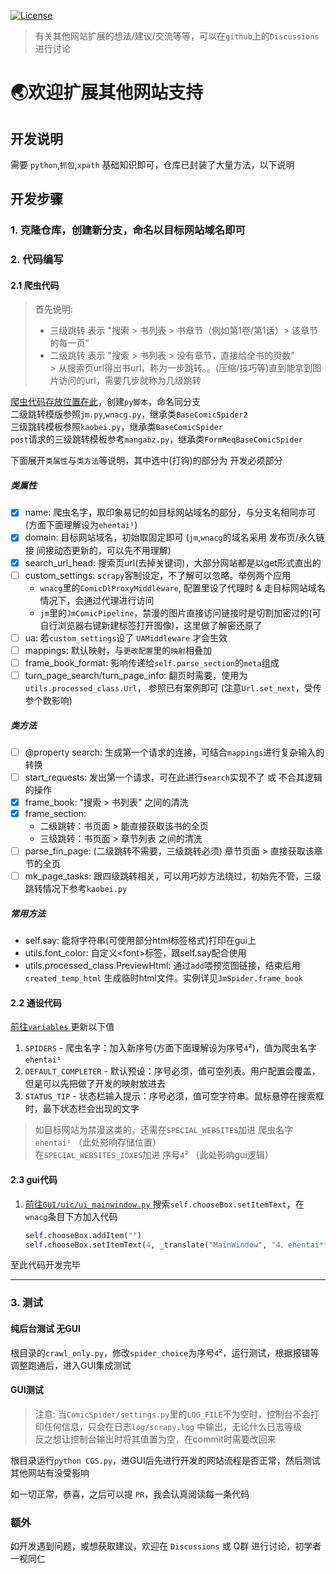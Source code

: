 [![License](https://img.shields.io/github/license/rails/rails)](https://github.com/rails/rails)

> 有关其他网站扩展的想法/建议/交流等等，可以在`github`上的`Discussions`进行讨论

# 🌏欢迎扩展其他网站支持

## 开发说明

需要 `python`,`抓包`,`xpath` 基础知识即可，仓库已封装了大量方法，以下说明

## 开发步骤

### 1. 克隆仓库，创建新分支，命名以目标网站域名即可

### 2. 代码编写

#### 2.1 爬虫代码

> 首先说明:<br>
>   + 三级跳转 表示 "搜索 > 书列表 > 书章节（例如第1卷/第1话）> 该章节的每一页"<br>
>   + 二级跳转 表示 "搜索 > 书列表 > 没有章节，直接给全书的页数"<br>
      > 从搜索页url得出书url，称为一步跳转。。(压缩/技巧等)直到能拿到图片访问的url，需要几步就称为几级跳转

[爬虫代码存放位置在此](../ComicSpider/spiders)，创建`py脚本`，命名同分支 <br>
二级跳转模版参照`jm.py`,`wnacg.py`，继承类`BaseComicSpider2` <br>
三级跳转模板参照`kaobei.py`，继承类`BaseComicSpider` <br>
`post`请求的三级跳转模板参考`mangabz.py`，继承类`FormReqBaseComicSpider` <br>

下面展开`类属性`与`类方法`等说明，其中选中(打钩)的部分为 开发必须部分

##### 类属性

- [x] name: 爬虫名字，取印象易记的如目标网站域名的部分，与分支名相同亦可 (方面下面理解设为`ehentai¹`)
- [x] domain: 目标网站域名，初始取固定即可 (`jm`,`wnacg`的域名采用 发布页/永久链接 间接动态更新的，可以先不用理解)
- [x] search_url_head: 搜索页url(去掉关键词)，大部分网站都是以get形式直出的
- [ ] custom_settings: `scrapy`客制设定，不了解可以忽略。举例两个应用
    + `wnacg`里的`ComicDlProxyMiddleware`, 配置里设了代理时 & 走目标网站域名情况下，会通过代理进行访问
    + `jm`里的`JmComicPipeline`，禁漫的图片直接访问链接时是切割加密过的(可自行浏览器右键新建标签打开图像)，这里做了解密还原了
- [ ] ua: 若`custom_settings`设了 `UAMiddleware` 才会生效
- [ ] mappings: 默认映射，与`更改配置`里的`映射`相叠加
- [ ] frame_book_format: 影响传递给`self.parse_section`的`meta`组成
- [ ] turn_page_search/turn_page_info: 翻页时需要，使用为`utils.processed_class.Url`， 参照已有案例即可
  (注意`Url.set_next`，受传参个数影响)

##### 类方法

- [ ] @property search: 生成第一个请求的连接，可结合`mappings`进行复杂输入的转换
- [ ] start_requests: 发出第一个请求，可在此进行`search`实现不了 或 不合其逻辑的操作
- [x] frame_book: "搜索 > 书列表" 之间的清洗
- [x] frame_section:
    + 二级跳转：书页面 > 能直接获取该书的全页
    + 三级跳转：书页面 > 章节列表 之间的清洗
- [ ] parse_fin_page: (二级跳转不需要，三级跳转必须) 章节页面 > 直接获取该章节的全页
- [ ] mk_page_tasks: 跟四级跳转相关，可以用巧妙方法绕过，初始先不管，三级跳转情况下参考`kaobei.py`

##### 常用方法

+ self.say: 能将字符串(可使用部分html标签格式)打印在gui上
+ utils.font_color: 自定义\<font>标签，跟self.say配合使用
+ utils.processed_class.PreviewHtml: 通过`add`喂预览图链接，结束后用`created_temp_html`
  生成临时html文件。实例详见`JmSpider.frame_book`

#### 2.2 通设代码

[前往`variables` ](../variables/__init__.py) 更新以下值

1. `SPIDERS` - 爬虫名字：加入新序号(方面下面理解设为序号`4`²)，值为爬虫名字`ehentai¹`
2. `DEFAULT_COMPLETER` - 默认预设：序号必须，值可空列表。用户配置会覆盖，但是可以先把做了开发的映射放进去
3. `STATUS_TIP` - 状态栏输入提示：序号必须，值可空字符串。鼠标悬停在搜索框时，最下状态栏会出现的文字

> 如目标网站为禁漫这类的，还需在`SPECIAL_WEBSITES`加进 爬虫名字`ehentai¹` （此处影响存储位置）<br>
> 在`SPECIAL_WEBSITES_IDXES`加进 序号`4`² （此处影响gui逻辑）

#### 2.3 gui代码

1. [前往`GUI/uic/ui_mainwindow.py` ](../GUI/uic/ui_mainwindow.py) 搜索`self.chooseBox.setItemText`，在`wnacg`条目下方加入代码
    ```python
    self.chooseBox.addItem("")
    self.chooseBox.setItemText(4, _translate("MainWindow", "4、ehentai**"))  # ** 是作为禁漫这类网站的标识，不影响任何代码
    ```

至此代码开发完毕

---

### 3. 测试

#### 纯后台测试 无GUI

根目录的`crawl_only.py`，修改`spider_choice`为序号`4`²，运行测试，根据报错等调整跑通后，进入GUI集成测试

#### GUI测试

> 注意: 当`ComicSpider/settings.py`里的`LOG_FILE`不为空时，控制台不会打印任何信息，只会在日志`log/scrapy.log`
> 中输出，无论什么日志等级 <br>
> 反之想让控制台输出时将其值置为空，在commit时需要改回来

根目录运行`python CGS.py`，进GUI后先进行开发的网站流程是否正常，然后测试其他网站有没受影响

如一切正常，恭喜，之后可以提 `PR`，我会认真阅读每一条代码

### 额外

如开发遇到问题，或想获取建议，欢迎在 `Discussions` 或 Q群 进行讨论，初学者一视同仁
